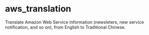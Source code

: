 aws_translation
===============

Translate Amazon Web Service information (newsleters, new service notification, and so on), from English to Traditional Chinese.